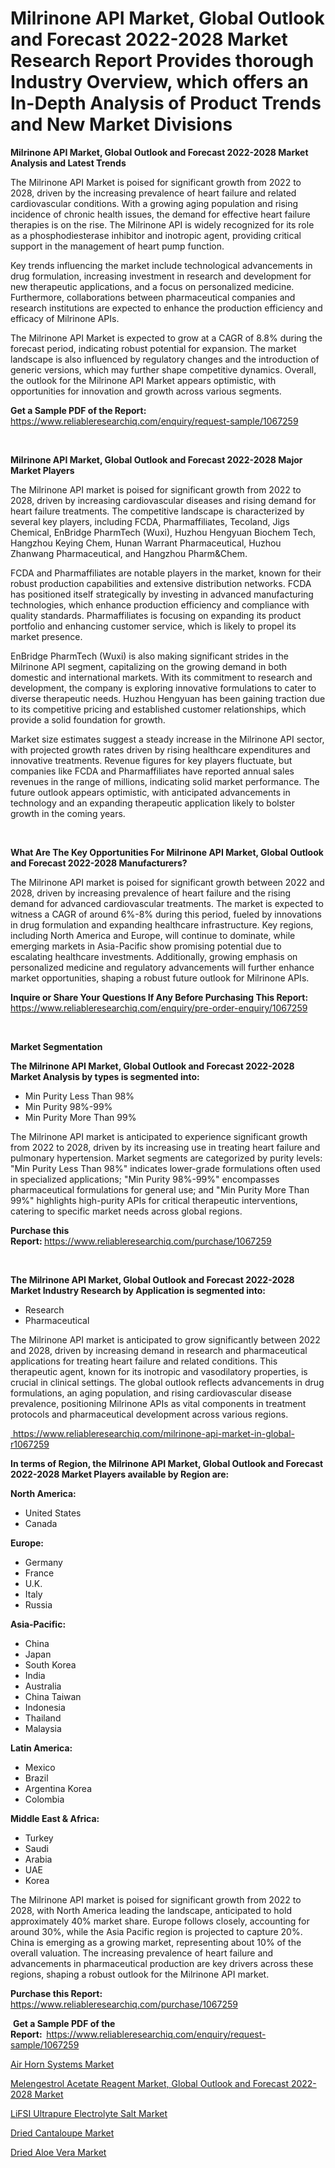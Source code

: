 <p><h1>Milrinone API Market, Global Outlook and Forecast 2022-2028 Market Research Report Provides thorough Industry Overview, which offers an In-Depth Analysis of Product Trends and New Market Divisions</h1></p><p><strong>Milrinone API Market, Global Outlook and Forecast 2022-2028 Market Analysis and Latest Trends</strong></p>
<p><p>The Milrinone API Market is poised for significant growth from 2022 to 2028, driven by the increasing prevalence of heart failure and related cardiovascular conditions. With a growing aging population and rising incidence of chronic health issues, the demand for effective heart failure therapies is on the rise. The Milrinone API is widely recognized for its role as a phosphodiesterase inhibitor and inotropic agent, providing critical support in the management of heart pump function.</p><p>Key trends influencing the market include technological advancements in drug formulation, increasing investment in research and development for new therapeutic applications, and a focus on personalized medicine. Furthermore, collaborations between pharmaceutical companies and research institutions are expected to enhance the production efficiency and efficacy of Milrinone APIs.</p><p>The Milrinone API Market is expected to grow at a CAGR of 8.8% during the forecast period, indicating robust potential for expansion. The market landscape is also influenced by regulatory changes and the introduction of generic versions, which may further shape competitive dynamics. Overall, the outlook for the Milrinone API Market appears optimistic, with opportunities for innovation and growth across various segments.</p></p>
<p><strong>Get a Sample PDF of the Report:&nbsp;</strong> <a href="https://www.reliableresearchiq.com/enquiry/request-sample/1067259?utm_campaign=1088&utm_medium=2&utm_source=Github&utm_content=ia&utm_term=04122024&utm_id=milrinone-api-market-global-outlook-and-forecast-2022-2028">https://www.reliableresearchiq.com/enquiry/request-sample/1067259</a></p>
<p>&nbsp;</p>
<p><strong>Milrinone API Market, Global Outlook and Forecast 2022-2028 Major Market Players</strong></p>
<p><p>The Milrinone API market is poised for significant growth from 2022 to 2028, driven by increasing cardiovascular diseases and rising demand for heart failure treatments. The competitive landscape is characterized by several key players, including FCDA, Pharmaffiliates, Tecoland, Jigs Chemical, EnBridge PharmTech (Wuxi), Huzhou Hengyuan Biochem Tech, Hangzhou Keying Chem, Hunan Warrant Pharmaceutical, Huzhou Zhanwang Pharmaceutical, and Hangzhou Pharm&Chem.</p><p>FCDA and Pharmaffiliates are notable players in the market, known for their robust production capabilities and extensive distribution networks. FCDA has positioned itself strategically by investing in advanced manufacturing technologies, which enhance production efficiency and compliance with quality standards. Pharmaffiliates is focusing on expanding its product portfolio and enhancing customer service, which is likely to propel its market presence.</p><p>EnBridge PharmTech (Wuxi) is also making significant strides in the Milrinone API segment, capitalizing on the growing demand in both domestic and international markets. With its commitment to research and development, the company is exploring innovative formulations to cater to diverse therapeutic needs. Huzhou Hengyuan has been gaining traction due to its competitive pricing and established customer relationships, which provide a solid foundation for growth.</p><p>Market size estimates suggest a steady increase in the Milrinone API sector, with projected growth rates driven by rising healthcare expenditures and innovative treatments. Revenue figures for key players fluctuate, but companies like FCDA and Pharmaffiliates have reported annual sales revenues in the range of millions, indicating solid market performance. The future outlook appears optimistic, with anticipated advancements in technology and an expanding therapeutic application likely to bolster growth in the coming years.</p></p>
<p>&nbsp;</p>
<p><strong>What Are The Key Opportunities For Milrinone API Market, Global Outlook and Forecast 2022-2028 Manufacturers?</strong></p>
<p><p>The Milrinone API market is poised for significant growth between 2022 and 2028, driven by increasing prevalence of heart failure and the rising demand for advanced cardiovascular treatments. The market is expected to witness a CAGR of around 6%-8% during this period, fueled by innovations in drug formulation and expanding healthcare infrastructure. Key regions, including North America and Europe, will continue to dominate, while emerging markets in Asia-Pacific show promising potential due to escalating healthcare investments. Additionally, growing emphasis on personalized medicine and regulatory advancements will further enhance market opportunities, shaping a robust future outlook for Milrinone APIs.</p></p>
<p><strong>Inquire or Share Your Questions If Any Before Purchasing This Report:</strong> <a href="https://www.reliableresearchiq.com/enquiry/pre-order-enquiry/1067259?utm_campaign=1088&utm_medium=2&utm_source=Github&utm_content=ia&utm_term=04122024&utm_id=milrinone-api-market-global-outlook-and-forecast-2022-2028">https://www.reliableresearchiq.com/enquiry/pre-order-enquiry/1067259</a></p>
<p>&nbsp;</p>
<p><strong>Market Segmentation</strong></p>
<p><strong>The Milrinone API Market, Global Outlook and Forecast 2022-2028 Market Analysis by types is segmented into:</strong></p>
<p><ul><li>Min Purity Less Than 98%</li><li>Min Purity 98%-99%</li><li>Min Purity More Than 99%</li></ul></p>
<p><p>The Milrinone API market is anticipated to experience significant growth from 2022 to 2028, driven by its increasing use in treating heart failure and pulmonary hypertension. Market segments are categorized by purity levels: "Min Purity Less Than 98%" indicates lower-grade formulations often used in specialized applications; "Min Purity 98%-99%" encompasses pharmaceutical formulations for general use; and "Min Purity More Than 99%" highlights high-purity APIs for critical therapeutic interventions, catering to specific market needs across global regions.</p></p>
<p><strong>Purchase this Report:&nbsp;</strong><a href="https://www.reliableresearchiq.com/purchase/1067259?utm_campaign=1088&utm_medium=2&utm_source=Github&utm_content=ia&utm_term=04122024&utm_id=milrinone-api-market-global-outlook-and-forecast-2022-2028">https://www.reliableresearchiq.com/purchase/1067259</a></p>
<p>&nbsp;</p>
<p><strong>The Milrinone API Market, Global Outlook and Forecast 2022-2028 Market Industry Research by Application is segmented into:</strong></p>
<p><ul><li>Research</li><li>Pharmaceutical</li></ul></p>
<p><p>The Milrinone API market is anticipated to grow significantly between 2022 and 2028, driven by increasing demand in research and pharmaceutical applications for treating heart failure and related conditions. This therapeutic agent, known for its inotropic and vasodilatory properties, is crucial in clinical settings. The global outlook reflects advancements in drug formulations, an aging population, and rising cardiovascular disease prevalence, positioning Milrinone APIs as vital components in treatment protocols and pharmaceutical development across various regions.</p></p>
<p><a href="https://www.reliableresearchiq.com/milrinone-api-market-in-global-r1067259?utm_campaign=1088&utm_medium=2&utm_source=Github&utm_content=ia&utm_term=04122024&utm_id=milrinone-api-market-global-outlook-and-forecast-2022-2028">&nbsp;https://www.reliableresearchiq.com/milrinone-api-market-in-global-r1067259</a></p>
<p><strong>In terms of Region, the Milrinone API Market, Global Outlook and Forecast 2022-2028 Market Players available by Region are:</strong></p>
<p>
    <p> <strong> North America: </strong>
        <ul>
            <li>United States</li>
            <li>Canada</li>
        </ul>
        </p> 
    <p> <strong> Europe: </strong>
        <ul>
            <li>Germany</li>
            <li>France</li>
            <li>U.K.</li>
            <li>Italy</li>
            <li>Russia</li>
        </ul>
        </p> 
    <p> <strong> Asia-Pacific: </strong>
        <ul>
            <li>China</li>
            <li>Japan</li>
            <li>South Korea</li>
            <li>India</li>
            <li>Australia</li>
            <li>China Taiwan</li>
            <li>Indonesia</li>
            <li>Thailand</li>
            <li>Malaysia</li>
        </ul>
        </p> 
    <p> <strong> Latin America: </strong>
        <ul>
            <li>Mexico</li>
            <li>Brazil</li>
            <li>Argentina Korea</li>
            <li>Colombia</li>
        </ul>
        </p> 
    <p> <strong> Middle East & Africa: </strong>
        <ul>
            <li>Turkey</li>
            <li>Saudi</li>
            <li>Arabia</li>
            <li>UAE</li>
            <li>Korea</li>
        </ul>
    </p>
    </p>
<p><p>The Milrinone API market is poised for significant growth from 2022 to 2028, with North America leading the landscape, anticipated to hold approximately 40% market share. Europe follows closely, accounting for around 30%, while the Asia Pacific region is projected to capture 20%. China is emerging as a growing market, representing about 10% of the overall valuation. The increasing prevalence of heart failure and advancements in pharmaceutical production are key drivers across these regions, shaping a robust outlook for the Milrinone API market.</p></p>
<p><strong>Purchase this Report: </strong><a href="https://www.reliableresearchiq.com/purchase/1067259?utm_campaign=1088&utm_medium=2&utm_source=Github&utm_content=ia&utm_term=04122024&utm_id=milrinone-api-market-global-outlook-and-forecast-2022-2028">https://www.reliableresearchiq.com/purchase/1067259</a></p>
<p>&nbsp;<strong>Get a Sample PDF of the Report:&nbsp;&nbsp;</strong><a href="https://www.reliableresearchiq.com/enquiry/request-sample/1067259?utm_campaign=1088&utm_medium=2&utm_source=Github&utm_content=ia&utm_term=04122024&utm_id=milrinone-api-market-global-outlook-and-forecast-2022-2028">https://www.reliableresearchiq.com/enquiry/request-sample/1067259</a></p>
<p><strong></strong></p>
<p><p><a href="https://issuu.com/reportprime-2/docs/air-horn-systems-market-size-2030.pptx?utm_campaign=1088&utm_medium=2&utm_source=Github&utm_content=ia&utm_term=04122024&utm_id=milrinone-api-market-global-outlook-and-forecast-2022-2028">Air Horn Systems Market</a></p><p><a href="https://github.com/manesros8/Market-Research-Report-List-1/blob/main/melengestrol-acetate-reagent-market-global-outlook-and-forecast-2022-2028-market.md?utm_campaign=1088&utm_medium=2&utm_source=Github&utm_content=ia&utm_term=04122024&utm_id=milrinone-api-market-global-outlook-and-forecast-2022-2028">Melengestrol Acetate Reagent Market, Global Outlook and Forecast 2022-2028 Market</a></p><p><a href="https://issuu.com/reportprime-2/docs/lifsi-ultrapure-electrolyte-salt-market-size-2030.?utm_campaign=1088&utm_medium=2&utm_source=Github&utm_content=ia&utm_term=04122024&utm_id=milrinone-api-market-global-outlook-and-forecast-2022-2028">LiFSI Ultrapure Electrolyte Salt Market</a></p><p><a href="https://www.linkedin.com/pulse/dried-cantaloupe-market-indicators-size-regional-breakdown-czhde?utm_campaign=1088&utm_medium=2&utm_source=Github&utm_content=ia&utm_term=04122024&utm_id=milrinone-api-market-global-outlook-and-forecast-2022-2028">Dried Cantaloupe Market</a></p><p><a href="https://www.linkedin.com/pulse/dried-aloe-vera-landscape-product-spectrum-market-trajectories-im2ge?utm_campaign=1088&utm_medium=2&utm_source=Github&utm_content=ia&utm_term=04122024&utm_id=milrinone-api-market-global-outlook-and-forecast-2022-2028">Dried Aloe Vera Market</a></p></p>